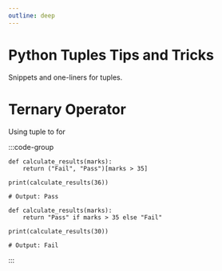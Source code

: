 ```yaml
---
outline: deep
---
```


# Python Tuples Tips and Tricks

Snippets and one-liners for tuples.


# Ternary Operator
Using tuple to for 

:::code-group
```python{2} [Using Tuple]
def calculate_results(marks):
    return ("Fail", "Pass")[marks > 35]
    
print(calculate_results(36))

# Output: Pass
```
```python{2} [Using If else]
def calculate_results(marks):
    return "Pass" if marks > 35 else "Fail"
    
print(calculate_results(30))

# Output: Fail
```
:::

